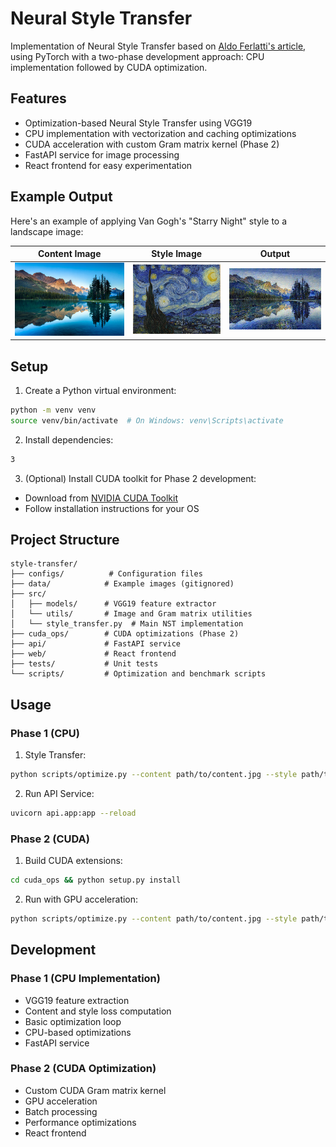 # Neural Style Transfer

Implementation of Neural Style Transfer based on [Aldo Ferlatti's article](https://medium.com/@ferlatti.aldo/neural-style-transfer-nst-theory-and-implementation-c26728cf969d), using PyTorch with a two-phase development approach: CPU implementation followed by CUDA optimization.

## Features

- Optimization-based Neural Style Transfer using VGG19
- CPU implementation with vectorization and caching optimizations
- CUDA acceleration with custom Gram matrix kernel (Phase 2)
- FastAPI service for image processing
- React frontend for easy experimentation

## Example Output

Here's an example of applying Van Gogh's "Starry Night" style to a landscape image:

| Content Image                              | Style Image                                 | Output                                                  |
| ------------------------------------------ | ------------------------------------------- | ------------------------------------------------------- |
| ![Content](/examples/images/landscape.jpg) | ![Style](/examples/images/starry_night.jpg) | ![Output](/examples/outputs/landscape_starry_night.png) |

## Setup

1. Create a Python virtual environment:

```bash
python -m venv venv
source venv/bin/activate  # On Windows: venv\Scripts\activate
```

2. Install dependencies:

```bash
3
```

3. (Optional) Install CUDA toolkit for Phase 2 development:

- Download from [NVIDIA CUDA Toolkit](https://developer.nvidia.com/cuda-downloads)
- Follow installation instructions for your OS

## Project Structure

```
style-transfer/
├── configs/          # Configuration files
├── data/            # Example images (gitignored)
├── src/
│   ├── models/      # VGG19 feature extractor
│   └── utils/       # Image and Gram matrix utilities
│   └── style_transfer.py  # Main NST implementation
├── cuda_ops/        # CUDA optimizations (Phase 2)
├── api/             # FastAPI service
├── web/             # React frontend
├── tests/           # Unit tests
└── scripts/         # Optimization and benchmark scripts
```

## Usage

### Phase 1 (CPU)

1. Style Transfer:

```bash
python scripts/optimize.py --content path/to/content.jpg --style path/to/style.jpg
```

2. Run API Service:

```bash
uvicorn api.app:app --reload
```

### Phase 2 (CUDA)

1. Build CUDA extensions:

```bash
cd cuda_ops && python setup.py install
```

2. Run with GPU acceleration:

```bash
python scripts/optimize.py --content path/to/content.jpg --style path/to/style.jpg --use-cuda
```

## Development

### Phase 1 (CPU Implementation)

- VGG19 feature extraction
- Content and style loss computation
- Basic optimization loop
- CPU-based optimizations
- FastAPI service

### Phase 2 (CUDA Optimization)

- Custom CUDA Gram matrix kernel
- GPU acceleration
- Batch processing
- Performance optimizations
- React frontend
